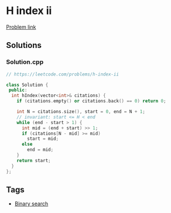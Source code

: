 # H index ii

[Problem link](https://leetcode.com/problems/h-index-ii)

## Solutions


### Solution.cpp
```cpp
// https://leetcode.com/problems/h-index-ii

class Solution {
 public:
  int hIndex(vector<int>& citations) {
    if (citations.empty() or citations.back() == 0) return 0;

    int N = citations.size(), start = 0, end = N + 1;
    // invariant: start <= H < end
    while (end - start > 1) {
      int mid = (end + start) >> 1;
      if (citations[N - mid] >= mid)
        start = mid;
      else
        end = mid;
    }
    return start;
  }
};
```
## Tags

* [Binary search](/Collections/binary-search.md#binary-search)

